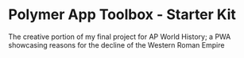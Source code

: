 # Polymer App Toolbox - Starter Kit
The creative portion of my final project for AP World History; a PWA showcasing reasons for the decline of the Western Roman Empire